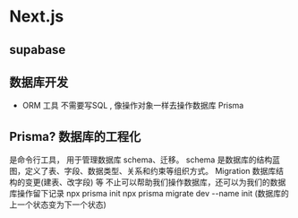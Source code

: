# Next.js

## supabase

## 数据库开发
- ORM 工具
    不需要写SQL , 像操作对象一样去操作数据库
    Prisma
## Prisma? 数据库的工程化
是命令行工具， 用于管理数据库 schema、迁移。
schema 是数据库的结构蓝图，定义了表、字段、数据类型、关系和约束等组织方式。
Migration 数据库结构的变更(建表、改字段) 等
不止可以帮助我们操作数据库，还可以为我们的数据库操作留下记录
npx prisma init
npx prisma migrate dev --name init   (数据库的上一个状态变为下一个状态)